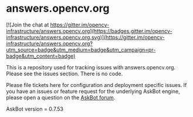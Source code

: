 answers.opencv.org
==================

[![Join the chat at https://gitter.im/opencv-infrastructure/answers.opencv.org](https://badges.gitter.im/opencv-infrastructure/answers.opencv.org.svg)](https://gitter.im/opencv-infrastructure/answers.opencv.org?utm_source=badge&utm_medium=badge&utm_campaign=pr-badge&utm_content=badge)

This is a repository used for tracking issues with answers.opencv.org.  Please see the issues section.  There is no code. 

Please file tickets here for configuration and deployment specific issues. If you have an issues or feature request for the underlying AskBot engine, please open a question on the [AskBot forum](http://askbot.org/en/questions/).

AskBot version = 0.7.53
